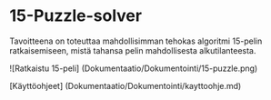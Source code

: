 # 15-Puzzle-solver

Tavoitteena on toteuttaa mahdollisimman tehokas algoritmi 15-pelin ratkaisemiseen, mistä tahansa pelin mahdollisesta alkutilanteesta.

![Ratkaistu 15-peli] (Dokumentaatio/Dokumentointi/15-puzzle.png)

[Käyttöohjeet] (Dokumentaatio/Dokumentointi/kayttoohje.md)
